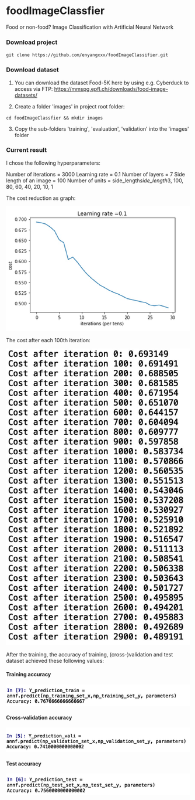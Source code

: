 # foodImageClassfier
Food or non-food? Image Classification with Artificial Neural Network

### Download project
```
git clone https://github.com/enyangxxx/foodImageClassifier.git
```

### Download dataset
1. You can download the dataset Food-5K here by using e.g. Cyberduck to access via FTP:
https://mmspg.epfl.ch/downloads/food-image-datasets/

2. Create a folder 'images' in project root folder:
```
cd foodImageClassfier && mkdir images
```

3. Copy the sub-folders 'training', 'evaluation', 'validation' into the 'images' folder


### Current result
I chose the following hyperparameters:

Number of iterations = 3000
Learning rate = 0.1
Number of layers = 7
Side length of an image = 100
Number of units = side_length*side_length*3, 100, 80, 60, 40, 20, 10, 1

The cost reduction as graph:

![Cost graph](https://github.com/enyangxxx/foodImageClassifier/blob/master/gitImg/cost%20graph.jpg)

The cost after each 100th iteration:

![Costs](https://github.com/enyangxxx/foodImageClassifier/blob/master/gitImg/costs.jpg)

After the training, the accuracy of training, (cross-)validation and test dataset achieved these following values:

#### Training accuracy
![Training accuracy](https://github.com/enyangxxx/foodImageClassifier/blob/master/gitImg/training%20accuracy.jpg)

#### Cross-validation accuracy
![Cross-validation accuracy](https://github.com/enyangxxx/foodImageClassifier/blob/master/gitImg/cv%20accuracy.jpg)

#### Test accuracy
![Test accuracy](https://github.com/enyangxxx/foodImageClassifier/blob/master/gitImg/test%20accuracy.jpg)
